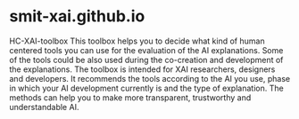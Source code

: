 # smit-xai.github.io
HC-XAI-toolbox
This toolbox helps you to decide what kind of human centered tools you can use for the evaluation of the AI explanations. Some of the tools could be also used during the co-creation and development of the explanations. The toolbox is intended for XAI researchers, designers and developers.
It recommends the tools according to the AI you use, phase in which your AI development currently is and the type of explanation.
The methods can help you to make more transparent, trustworthy and understandable AI.
